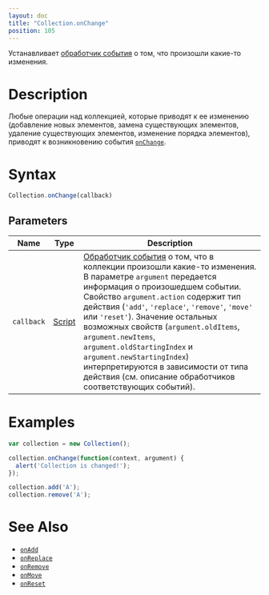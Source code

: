 ```yaml
---
layout: doc
title: "Collection.onChange"
position: 105
---
```


Устанавливает [обработчик события](../../Script/) о том, что произошли какие-то изменения.

# Description

Любые операции над коллекцией, которые приводят к ее изменению (добавление новых элементов,
замена существующих элементов, удаление существующих элементов, изменение порядка элементов),
приводят к возникновению события [`onChange`](../Collection.onChange/).

# Syntax

```js
Collection.onChange(callback)
```

## Parameters

|Name|Type|Description|
|----|----|-----------|
|`callback`|[Script](../../Script/)|[Обработчик события](../../Script/) о том, что в коллекции произошли какие-то изменения. В параметре `argument` передается информация о произошедшем событии. Свойство `argument.action` содержит тип действия (`'add'`, `'replace'`, `'remove'`, `'move'` или `'reset'`). Значение остальных возможных свойств (`argument.oldItems`, `argument.newItems`, `argument.oldStartingIndex` и `argument.newStartingIndex`) интерпретируются в зависимости от типа действия (см. описание обработчиков соответствующих событий).|

# Examples

```js
var collection = new Collection();

collection.onChange(function(context, argument) {
  alert('Collection is changed!');
});

collection.add('A');
collection.remove('A');
```

# See Also

* [`onAdd`](../Collection.onAdd/)
* [`onReplace`](../Collection.onReplace/)
* [`onRemove`](../Collection.onRemove/)
* [`onMove`](../Collection.onMove/)
* [`onReset`](../Collection.onReset/)
